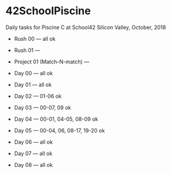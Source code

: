 # 42SchoolPiscine
Daily tasks for Piscine C at School42 Silicon Valley, October, 2018

* Rush 00 — all ok
* Rush 01 — 

* Project 01 (Match-N-match) — 

* Day 00 — all ok
* Day 01 — all ok
* Day 02 — 01-06 ok
* Day 03 — 00-07, 09 ok
* Day 04 — 00-01, 04-05, 08-09 ok
* Day 05 — 00-04, 06, 08-17, 19-20 ok
* Day 06 — all ok
* Day 07 — all ok
* Day 08 — all ok
